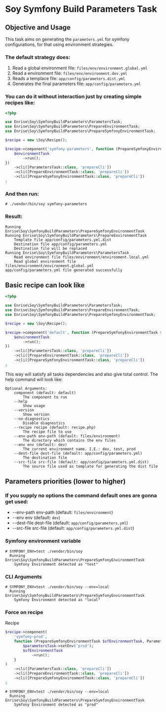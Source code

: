 # Soy Symfony Build Parameters Task

## Objective and Usage

This task aims on generating the `parameters.yml` for symfony configurations, for that using environment strategies.

### The default strategy does:

1. Read a global environment file: `files/env/environment.global.yml`
2. Read a environment file: `files/env/environment.dev.yml`
3. Reads a templace file: `app/config/parameters.dist.yml`
4. Generates the final parameters file: `app/config/parameters.yml`

### You can do it without interaction just by creating simple recipes like:
```php
<?php

use Enrise\Soy\SymfonyBuildParameters\ParametersTask;
use Enrise\Soy\SymfonyBuildParameters\PrepareEnvironmentTask;
use Enrise\Soy\SymfonyBuildParameters\PrepareSymfonyEnvironmentTask;

$recipe = new \Soy\Recipe();

$recipe->component('symfony-parameters', function (PrepareSymfonyEnvironmentTask $environmentTask) {
    $environmentTask
        ->run();
})
    ->cli([ParametersTask::class, 'prepareCli'])
    ->cli([PrepareEnvironmentTask::class, 'prepareCli'])
    ->cli([PrepareSymfonyEnvironmentTask::class, 'prepareCli'])
;
```

### And then run:
```
# ./vendor/bin/soy symfony-parameters
```

### Result:
```
Running Enrise\Soy\SymfonyBuildParameters\PrepareSymfonyEnvironmentTask
Running Enrise\Soy\SymfonyBuildParameters\PrepareEnvironmentTask
	Template file app/config/parameters.yml.dist
	Destination file app/config/parameters.yml
	Destination file will be replaced
Running Enrise\Soy\SymfonyBuildParameters\ParametersTask
	Read environment file files/environment/environment.local.yml
	Read global environment file files/environment/environment.global.yml
app/config/parameters.yml file generated successfully
```

## Basic recipe can look like

```php
<?php

use Enrise\Soy\SymfonyBuildParameters\ParametersTask;
use Enrise\Soy\SymfonyBuildParameters\PrepareEnvironmentTask;
use Enrise\Soy\SymfonyBuildParameters\PrepareSymfonyEnvironmentTask;

$recipe = new \Soy\Recipe();

$recipe->component('default', function (PrepareSymfonyEnvironmentTask $environmentTask) {
    $environmentTask
        ->run();
})
    ->cli([ParametersTask::class, 'prepareCli'])
    ->cli([PrepareEnvironmentTask::class, 'prepareCli'])
    ->cli([PrepareSymfonyEnvironmentTask::class, 'prepareCli'])
;
```

This way will satisfy all tasks dependencies and also give total control.
The help command will look like:

```
Optional Arguments:
	component (default: default)
		The component to run
	--help
		Show usage
	--version
		Show version
	--no-diagnostics
		Disable diagnostics
	--recipe recipe (default: recipe.php)
		The recipe file to use
	--env-path env-path (default: files/environment)
		The directory which contains the env files
	--env env (default: dev)
		The current environment name. I.E.: dev, test, prod
	--dest-file dest-file (default: app/config/parameters.yml)
		The destination file
	--src-file src-file (default: app/config/parameters.yml.dist)
		The source file used as template for generating the dist file
```

## Parameters priorities (lower to higher)

### If you supply no options the command default ones are gonna get used:

* --env-path env-path (default: `files/environment`)
* --env env (default: `dev`)
* --dest-file dest-file (default: `app/config/parameters.yml`)
* --src-file src-file (default: `app/config/parameters.yml.dist`)

### Symfony environment variable

```shell
# SYMFONY_ENV=test ./vendor/bin/soy      
  Running Enrise\Soy\SymfonyBuildParameters\PrepareSymfonyEnvironmentTask
    Symfony Environment detected as "test"
```
	
### CLI Arguments

```shell
# SYMFONY_ENV=test ./vendor/bin/soy --env=local
  Running Enrise\Soy\SymfonyBuildParameters\PrepareSymfonyEnvironmentTask
    Symfony Environment detected as "local"
```

### Force on recipe
Recipe
```php
$recipe->component(
    'symfony-prod',
    function (PrepareSymfonyEnvironmentTask $sfEnvironmentTask, ParametersTask $parametersTask) {
        $parametersTask->setEnv('prod');
        $sfEnvironmentTask
            ->run();
    }
)
    ->cli([ParametersTask::class, 'prepareCli'])
    ->cli([PrepareEnvironmentTask::class, 'prepareCli'])
    ->cli([PrepareSymfonyEnvironmentTask::class, 'prepareCli'])
;
```

```shell
# SYMFONY_ENV=test ./vendor/bin/soy --env=local
  Running Enrise\Soy\SymfonyBuildParameters\PrepareSymfonyEnvironmentTask
    Symfony Environment detected as "prod"
```
